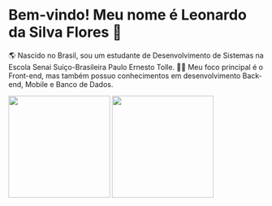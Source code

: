 # Bem-vindo! Meu nome é Leonardo da Silva Flores 👋

🌎 Nascido no Brasil, sou um estudante de Desenvolvimento de Sistemas na Escola Senai Suíço-Brasileira Paulo Ernesto Tolle.
👨‍💻 Meu foco principal é o Front-end, mas também possuo conhecimentos em desenvolvimento Back-end, Mobile e Banco de Dados.

<picture>
  <source
    srcset="https://github-readme-stats.vercel.app/api?username=leosfl9&show_icons=true&theme=dark"
    media="(prefers-color-scheme: dark)"
  />
  <source
    srcset="https://github-readme-stats.vercel.app/api?username=leosfl9&show_icons=true"
    media="(prefers-color-scheme: light), (prefers-color-scheme: no-preference)"
  />
  <img align="center" height=200 src="https://github-readme-stats.vercel.app/api?username=leosfl9&show_icons=true" />
</picture>
<a href="https://github.com/leosfl9/convoychat">
  <img height=200 align="center" src="https://github-readme-stats.vercel.app/api/top-langs?username=leosfl9&layout=compact&langs_count=8&card_width=320" />
</a>
